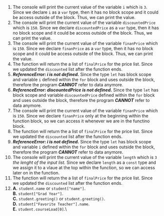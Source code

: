 1. The console will print the current value of the variable ```i``` which is ```3```. Since we declare ```i``` as a ```var``` type, then it has no block scope and it could be access outside of the block. Thus, we can print the value.
2. The console will print the current value of the variable ```discountedPrice``` which is ```150```. Since we declare ```discountedPrice``` as a ```var``` type, then it has no block scope and it could be access outside of the block. Thus, we can print the value.
3. The console will print the current value of the variable ```finanPrice``` which is ```150```. Since we declare ```finanPrice``` as a ```var``` type, then it has no block scope and it could be access outside of the block. Thus, we can print the value.
4. The function will return the a list of ```finalPrice``` for the price list. Since we updated the ```discounted``` list after the function ends.
5.  ___ReferenceError: i is not defined.___ Since the type ```let``` has block scope and variable ```i``` defined within the ```for``` block and uses outside the block, therefore the program **_CANNOT_** refer to data anymore.
6.  ___ReferenceError: discountedPrice is not defined.___ Since the type ```let``` has block scope and variable ```discountedPrice``` defined within the ```for``` block and uses outside the block, therefore the program **_CANNOT_** refer to data anymore.
7. The console will print the current value of the variable ```finanPrice``` which is ```150```. Since we declare ```finanPrice``` only at the beginning within the function block, so we can access it whenever we are in the functino block.
8. The function will return the a list of ```finalPrice``` for the price list. Since we updated the ```discounted``` list after the function ends.
9. ___ReferenceError: i is not defined.___ Since the type ```let``` has block scope and variable ```i``` defined within the ```for``` block and uses outside the block, therefore the program **_CANNOT_** refer to data anymore.
10. The console will print the current value of the variable ```length``` which is ```3``` *the lenght of the input list.* Since we declare ```length``` as a ```const``` type and we assign it to a vlaue at the top within the function, so we can access later on in the function.
11. The function will return the a list of ```finalPrice``` for the price list. Since we updated the ```discounted``` list after the function ends.
12. 
    __A.__ ```student.name``` or ```student["name"]```.\
    __B.__ ```student["Grad Year"]```.\
    __C.__ ```student.greeting()``` or ```student.greeting()```.\
    __D.__ ```student["Favorite Teacher"].name```.\
    __E.__ ```student.courseLoad[0]```.\